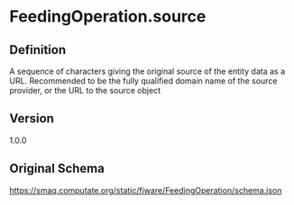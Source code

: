 # FeedingOperation.source

## Definition
A sequence of characters giving the original source of the entity data as a URL. Recommended to be the fully qualified domain name of the source provider, or the URL to the source object

## Version
1.0.0

## Original Schema
https://smaq.computate.org/static/fiware/FeedingOperation/schema.json
